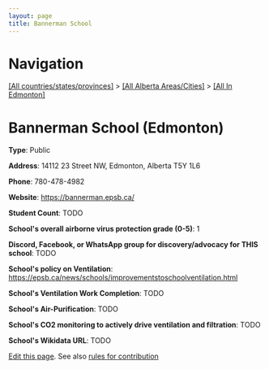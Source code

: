 ```yaml
---
layout: page
title: Bannerman School
---
```

# Navigation

[[All countries/states/provinces]](../../..) > [[All Alberta Areas/Cities]](../..) > [[All In Edmonton]](..)

# Bannerman School (Edmonton)

**Type**: Public

**Address**: 14112 23 Street NW, Edmonton, Alberta T5Y 1L6

**Phone**: 780-478-4982

**Website**: <https://bannerman.epsb.ca/>

**Student Count**: TODO

**School's overall airborne virus protection grade (0-5)**: 1

**Discord, Facebook, or WhatsApp group for discovery/advocacy for THIS school**: TODO

**School's policy on Ventilation**: <https://epsb.ca/news/schools/improvementstoschoolventilation.html>

**School's Ventilation Work Completion**: TODO

**School's Air-Purification**: TODO

**School's CO2 monitoring to actively drive ventilation and filtration**: TODO

**School's Wikidata URL**: TODO


[Edit this page](https://github.com/ventilate-schools/AB/edit/main/./Edmonton/Bannerman_School.md). See also [rules for contribution](../../../contribution-rules/)